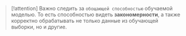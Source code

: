 
> [!attention] 
> Важно следить за `обощающей способностью` обучаемой моделью. То есть способностью видеть **закономерности**, а также корректно обрабатывать не только данные из обучающей выборки, но и другие. 
